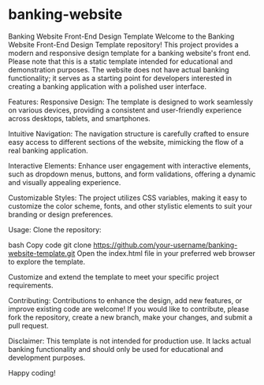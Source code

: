# banking-website

Banking Website Front-End Design Template
Welcome to the Banking Website Front-End Design Template repository! This project provides a modern and responsive design template for a banking website's front end. Please note that this is a static template intended for educational and demonstration purposes. The website does not have actual banking functionality; it serves as a starting point for developers interested in creating a banking application with a polished user interface.

Features:
Responsive Design: The template is designed to work seamlessly on various devices, providing a consistent and user-friendly experience across desktops, tablets, and smartphones.

Intuitive Navigation: The navigation structure is carefully crafted to ensure easy access to different sections of the website, mimicking the flow of a real banking application.

Interactive Elements: Enhance user engagement with interactive elements, such as dropdown menus, buttons, and form validations, offering a dynamic and visually appealing experience.

Customizable Styles: The project utilizes CSS variables, making it easy to customize the color scheme, fonts, and other stylistic elements to suit your branding or design preferences.

Usage:
Clone the repository:

bash
Copy code
git clone https://github.com/your-username/banking-website-template.git
Open the index.html file in your preferred web browser to explore the template.

Customize and extend the template to meet your specific project requirements.

Contributing:
Contributions to enhance the design, add new features, or improve existing code are welcome! If you would like to contribute, please fork the repository, create a new branch, make your changes, and submit a pull request.

Disclaimer:
This template is not intended for production use. It lacks actual banking functionality and should only be used for educational and development purposes.

Happy coding!

